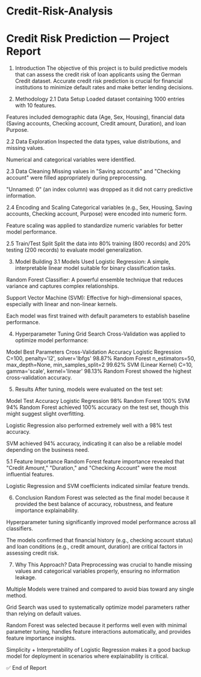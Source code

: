 # Credit-Risk-Analysis
# Credit Risk Prediction — Project Report

1. Introduction
The objective of this project is to build predictive models that can assess the credit risk of loan applicants using the German Credit dataset. Accurate credit risk prediction is crucial for financial institutions to minimize default rates and make better lending decisions.

2. Methodology
2.1 Data Setup
Loaded dataset containing 1000 entries with 10 features.

Features included demographic data (Age, Sex, Housing), financial data (Saving accounts, Checking account, Credit amount, Duration), and loan Purpose.

2.2 Data Exploration
Inspected the data types, value distributions, and missing values.

Numerical and categorical variables were identified.

2.3 Data Cleaning
Missing values in "Saving accounts" and "Checking account" were filled appropriately during preprocessing.

"Unnamed: 0" (an index column) was dropped as it did not carry predictive information.

2.4 Encoding and Scaling
Categorical variables (e.g., Sex, Housing, Saving accounts, Checking account, Purpose) were encoded into numeric form.

Feature scaling was applied to standardize numeric variables for better model performance.

2.5 Train/Test Split
Split the data into 80% training (800 records) and 20% testing (200 records) to evaluate model generalization.

3. Model Building
3.1 Models Used
Logistic Regression: A simple, interpretable linear model suitable for binary classification tasks.

Random Forest Classifier: A powerful ensemble technique that reduces variance and captures complex relationships.

Support Vector Machine (SVM): Effective for high-dimensional spaces, especially with linear and non-linear kernels.

Each model was first trained with default parameters to establish baseline performance.

4. Hyperparameter Tuning
Grid Search Cross-Validation was applied to optimize model performance:


Model	Best Parameters	Cross-Validation Accuracy
Logistic Regression	C=100, penalty='l2', solver='lbfgs'	98.87%
Random Forest	n_estimators=50, max_depth=None, min_samples_split=2	99.62%
SVM (Linear Kernel)	C=10, gamma='scale', kernel='linear'	98.13%
Random Forest showed the highest cross-validation accuracy.

5. Results
After tuning, models were evaluated on the test set:


Model	Test Accuracy
Logistic Regression	98%
Random Forest	100%
SVM	94%
Random Forest achieved 100% accuracy on the test set, though this might suggest slight overfitting.

Logistic Regression also performed extremely well with a 98% test accuracy.

SVM achieved 94% accuracy, indicating it can also be a reliable model depending on the business need.

5.1 Feature Importance
Random Forest feature importance revealed that "Credit Amount," "Duration," and "Checking Account" were the most influential features.

Logistic Regression and SVM coefficients indicated similar feature trends.

6. Conclusion
Random Forest was selected as the final model because it provided the best balance of accuracy, robustness, and feature importance explainability.

Hyperparameter tuning significantly improved model performance across all classifiers.

The models confirmed that financial history (e.g., checking account status) and loan conditions (e.g., credit amount, duration) are critical factors in assessing credit risk.

7. Why This Approach?
Data Preprocessing was crucial to handle missing values and categorical variables properly, ensuring no information leakage.

Multiple Models were trained and compared to avoid bias toward any single method.

Grid Search was used to systematically optimize model parameters rather than relying on default values.

Random Forest was selected because it performs well even with minimal parameter tuning, handles feature interactions automatically, and provides feature importance insights.

Simplicity + Interpretability of Logistic Regression makes it a good backup model for deployment in scenarios where explainability is critical.

✅ End of Report
